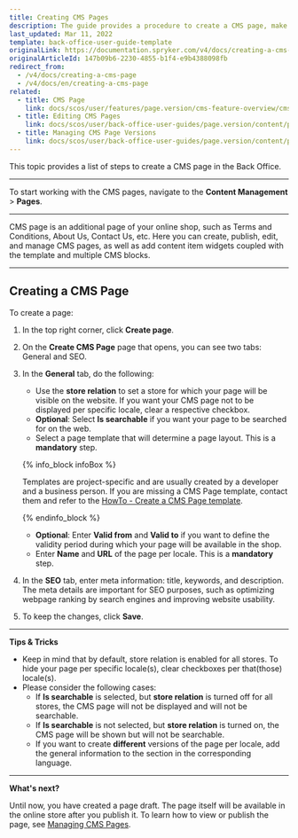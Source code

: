 ```yaml
---
title: Creating CMS Pages
description: The guide provides a procedure to create a CMS page, make it searchable per store in the Back Office.
last_updated: Mar 11, 2022
template: back-office-user-guide-template
originalLink: https://documentation.spryker.com/v4/docs/creating-a-cms-page
originalArticleId: 147b09b6-2230-4855-b1f4-e9b4388098fb
redirect_from:
  - /v4/docs/creating-a-cms-page
  - /v4/docs/en/creating-a-cms-page
related:
  - title: CMS Page
    link: docs/scos/user/features/page.version/cms-feature-overview/cms-pages-overview.html
  - title: Editing CMS Pages
    link: docs/scos/user/back-office-user-guides/page.version/content/pages/editing-cms-pages.html
  - title: Managing CMS Page Versions
    link: docs/scos/user/back-office-user-guides/page.version/content/pages/managing-cms-page-versions.html
---
```


This topic provides a list of steps to create a CMS page in the Back Office.

***

To start working with the CMS pages, navigate to the **Content Management** > **Pages**.

***

CMS page is an additional page of your online shop, such as Terms and Conditions, About Us, Contact Us, etc. Here you can create, publish, edit, and manage CMS pages, as well as add content item widgets coupled with the template and multiple CMS blocks.

***

## Creating a CMS Page

To create a page:
1. In the top right corner, click **Create page**.
2. On the **Create CMS Page** page that opens, you can see two tabs: General and SEO.
3. In the **General** tab, do the following:
   - Use the **store relation** to set a store for which your page will be visible on the website. If you want your CMS page not to be displayed per specific locale, clear a respective checkbox.
   - **Optional**: Select **Is searchable** if you want your page to be searched for on the web.
   - Select a page template that will determine a page layout. This is a **mandatory** step.

    {% info_block infoBox %}

    Templates are project-specific and are usually created by a developer and a business person. If you are missing a CMS Page template, contact them and refer to the [HowTo - Create a CMS Page template](/docs/scos/dev/tutorials-and-howtos/howtos/feature-howtos/cms/howto-create-cms-templates.html#cms-page-template).

    {% endinfo_block %}

   - **Optional**: Enter **Valid from** and **Valid to** if you want to define the validity period during which your page will be available in the shop.
   - Enter **Name** and **URL** of the page per locale. This is a **mandatory** step.

4. In the **SEO** tab, enter meta information: title, keywords, and description. The meta details are important for SEO purposes, such as optimizing webpage ranking by search engines and improving website usability.
5. To keep the changes, click **Save**.

***

**Tips & Tricks**
* Keep in mind that by default, store relation is enabled for all stores. To hide your page per specific locale(s), clear checkboxes per that(those) locale(s).
* Please consider the following cases:
  - If **Is searchable** is selected, but **store relation** is turned off for all stores, the CMS page will not be displayed and will not be searchable.
  - If **Is searchable** is not selected, but **store relation** is turned on, the CMS page will be shown but will not be searchable.
  - If you want to create **different** versions of the page per locale, add the general information to the section in the corresponding language.

***

**What's next?**

Until now, you have created a page draft. The page itself will be available in the online store after you publish it.
To learn how to view or publish the page, see [Managing CMS Pages](/docs/scos/user/back-office-user-guides/{{page.version}}/content/pages/managing-cms-pages.html).

